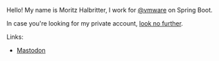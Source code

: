 Hello! My name is Moritz Halbritter, I work for [@vmware](https://github.com/vmware) on Spring Boot.

In case you're looking for my private account, [look no further](https://github.com/phxql).

Links:

* <a rel="me" href="https://fosstodon.org/@mhalbritter">Mastodon</a>
